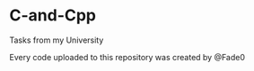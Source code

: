 # C-and-Cpp
Tasks from my University



Every code uploaded to this repository was created by @Fade0
